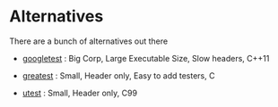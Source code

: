 # Alternatives

There are a bunch of alternatives out there

* [googletest](https://github.com/google/googletest) : Big Corp, Large Executable Size, Slow headers, C++11

* [greatest](https://github.com/silentbicycle/greatest) : Small, Header only, Easy to add testers, C

* [utest](https://github.com/evolutional/utest) : Small, Header only, C99


